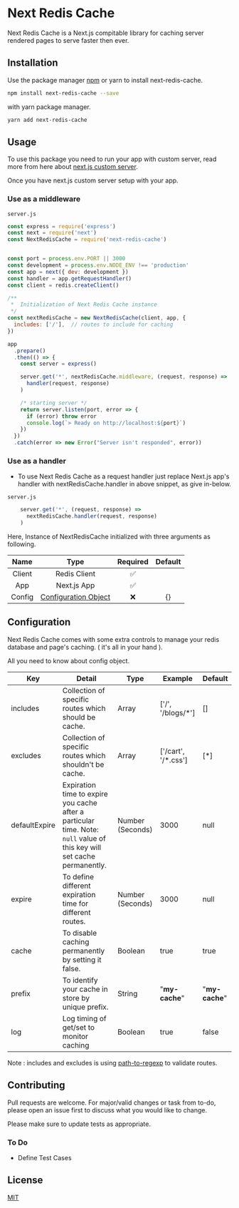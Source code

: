 # Next Redis Cache

Next Redis Cache is a Next.js compitable library for caching server rendered pages to serve faster then ever. 


## Installation

Use the package manager [npm](https://npmjs.com/) or yarn to install next-redis-cache.

```bash
npm install next-redis-cache --save
```

with yarn package manager.

```bash
yarn add next-redis-cache
```


## Usage

To use this package you need to run your app with custom server, read more from here about [next.js custom server](https://nextjs.org/docs/advanced-features/custom-server).

Once you have next.js custom server setup with your app.

### Use as a middleware

`server.js`

```js
const express = require('express')
const next = require('next')
const NextRedisCache = require('next-redis-cache')


const port = process.env.PORT || 3000
const development = process.env.NODE_ENV !== 'production'
const app = next({ dev: development })
const handler = app.getRequestHandler()
const client = redis.createClient()

/**
 *  Initialization of Next Redis Cache instance
 */
const nextRedisCache = new NextRedisCache(client, app, {
  includes: ['/'],  // routes to include for caching
})

app
  .prepare()
  .then(() => {
    const server = express()

    server.get('*', nextRedisCache.middleware, (request, response) =>
      handler(request, response)
    )

    /* starting server */
    return server.listen(port, error => {
      if (error) throw error
      console.log(`> Ready on http://localhost:${port}`)
    })
  })
  .catch(error => new Error("Server isn't responded", error))

```

### Use as a handler

- To use Next Redis Cache as a request handler just replace Next.js app's handler with nextRedisCache.handler in above snippet, as give in-below.

`server.js`

```js
    server.get('*', (request, response) =>
      nextRedisCache.handler(request, response)
    )
```

Here, Instance of NextRedisCache initialized with three arguments as following.

|  Name  |          Type         | Required | Default |
|:------:|:---------------------:|:--------:|:--------:|
| Client |      Redis Client     |    ✅    |          |
|   App  |      Next.js App      |    ✅    |          |
| Config | [Configuration  Object](https://github.com/RajnishKatharotiya/next-redis-cache#configuration) |    ❌    |    {}    |


## Configuration
Next Redis Cache comes with some extra controls to manage your redis database and page's caching. ( it's all in your hand ). 

All you need to know about config object.

| Key           | Detail                                                                                                                  | Type             | Example             | Default        |
|---------------|-------------------------------------------------------------------------------------------------------------------------|------------------|---------------------|----------------|
| includes      | Collection of specific routes which should be cache.                                                                    | Array            | ['/', '/blogs/*']   | []             |
| excludes      | Collection of specific routes which shouldn't be cache.                                                                 | Array            | ['/cart', '/*.css'] | [*]            |
| defaultExpire | Expiration time to expire you cache after a particular time. Note: `null` value of this key will set cache permanently. | Number (Seconds) | 3000                | null           |
| expire        | To define different expiration time for different routes.                                                               | Number (Seconds) | 3000                | null           |
| cache         | To disable caching permanently by setting it false.                                                                     | Boolean          | true                | true           |
| prefix        | To identify your cache in store by unique prefix.                                                                       | String           | "__my-cache__"      | "__my-cache__" |
| log           | Log timing of get/set to monitor caching                                                                                | Boolean          | true                | false          |

Note : includes and excludes is using [path-to-regexp](https://www.npmjs.com/package/path-to-regexp) to validate routes.

## Contributing
Pull requests are welcome. For major/valid changes or task from to-do, please open an issue first to discuss what you would like to change.

Please make sure to update tests as appropriate.
 
### To Do
- Define Test Cases 


## License
[MIT](https://choosealicense.com/licenses/mit/)